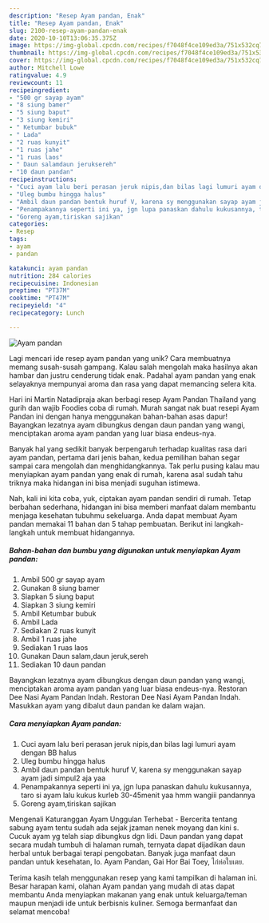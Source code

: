 ```yaml
---
description: "Resep Ayam pandan, Enak"
title: "Resep Ayam pandan, Enak"
slug: 2100-resep-ayam-pandan-enak
date: 2020-10-10T13:06:35.375Z
image: https://img-global.cpcdn.com/recipes/f7048f4ce109ed3a/751x532cq70/ayam-pandan-foto-resep-utama.jpg
thumbnail: https://img-global.cpcdn.com/recipes/f7048f4ce109ed3a/751x532cq70/ayam-pandan-foto-resep-utama.jpg
cover: https://img-global.cpcdn.com/recipes/f7048f4ce109ed3a/751x532cq70/ayam-pandan-foto-resep-utama.jpg
author: Mitchell Lowe
ratingvalue: 4.9
reviewcount: 11
recipeingredient:
- "500 gr sayap ayam"
- "8 siung bamer"
- "5 siung baput"
- "3 siung kemiri"
- " Ketumbar bubuk"
- " Lada"
- "2 ruas kunyit"
- "1 ruas jahe"
- "1 ruas laos"
- " Daun salamdaun jeruksereh"
- "10 daun pandan"
recipeinstructions:
- "Cuci ayam lalu beri perasan jeruk nipis,dan bilas lagi lumuri ayam dengan BB halus"
- "Uleg bumbu hingga halus"
- "Ambil daun pandan bentuk huruf V, karena sy menggunakan sayap ayam jadi simpul2 aja yaa"
- "Penampakannya seperti ini ya, jgn lupa panaskan dahulu kukusannya, taro si ayam lalu kukus kurleb 30-45menit yaa hmm wangiii pandannya"
- "Goreng ayam,tiriskan sajikan"
categories:
- Resep
tags:
- ayam
- pandan

katakunci: ayam pandan 
nutrition: 284 calories
recipecuisine: Indonesian
preptime: "PT37M"
cooktime: "PT47M"
recipeyield: "4"
recipecategory: Lunch

---
```



![Ayam pandan](https://img-global.cpcdn.com/recipes/f7048f4ce109ed3a/751x532cq70/ayam-pandan-foto-resep-utama.jpg)

Lagi mencari ide resep ayam pandan yang unik? Cara membuatnya memang susah-susah gampang. Kalau salah mengolah maka hasilnya akan hambar dan justru cenderung tidak enak. Padahal ayam pandan yang enak selayaknya mempunyai aroma dan rasa yang dapat memancing selera kita.

Hari ini Martin Natadipraja akan berbagi resep Ayam Pandan Thailand yang gurih dan wajib Foodies coba di rumah. Murah sangat nak buat resepi Ayam Pandan ini dengan hanya menggunakan bahan-bahan asas dapur! Bayangkan lezatnya ayam dibungkus dengan daun pandan yang wangi, menciptakan aroma ayam pandan yang luar biasa endeus-nya.

Banyak hal yang sedikit banyak berpengaruh terhadap kualitas rasa dari ayam pandan, pertama dari jenis bahan, kedua pemilihan bahan segar sampai cara mengolah dan menghidangkannya. Tak perlu pusing kalau mau menyiapkan ayam pandan yang enak di rumah, karena asal sudah tahu triknya maka hidangan ini bisa menjadi suguhan istimewa.


Nah, kali ini kita coba, yuk, ciptakan ayam pandan sendiri di rumah. Tetap berbahan sederhana, hidangan ini bisa memberi manfaat dalam membantu menjaga kesehatan tubuhmu sekeluarga. Anda dapat membuat Ayam pandan memakai 11 bahan dan 5 tahap pembuatan. Berikut ini langkah-langkah untuk membuat hidangannya.

<!--inarticleads1-->

##### Bahan-bahan dan bumbu yang digunakan untuk menyiapkan Ayam pandan:

1. Ambil 500 gr sayap ayam
1. Gunakan 8 siung bamer
1. Siapkan 5 siung baput
1. Siapkan 3 siung kemiri
1. Ambil  Ketumbar bubuk
1. Ambil  Lada
1. Sediakan 2 ruas kunyit
1. Ambil 1 ruas jahe
1. Sediakan 1 ruas laos
1. Gunakan  Daun salam,daun jeruk,sereh
1. Sediakan 10 daun pandan


Bayangkan lezatnya ayam dibungkus dengan daun pandan yang wangi, menciptakan aroma ayam pandan yang luar biasa endeus-nya. Restoran Dee Nasi Ayam Pandan Indah. Restoran Dee Nasi Ayam Pandan Indah. Masukkan ayam yang dibalut daun pandan ke dalam wajan. 

<!--inarticleads2-->

##### Cara menyiapkan Ayam pandan:

1. Cuci ayam lalu beri perasan jeruk nipis,dan bilas lagi lumuri ayam dengan BB halus
1. Uleg bumbu hingga halus
1. Ambil daun pandan bentuk huruf V, karena sy menggunakan sayap ayam jadi simpul2 aja yaa
1. Penampakannya seperti ini ya, jgn lupa panaskan dahulu kukusannya, taro si ayam lalu kukus kurleb 30-45menit yaa hmm wangiii pandannya
1. Goreng ayam,tiriskan sajikan


Mengenali Katuranggan Ayam Unggulan Terhebat - Bercerita tentang sabung ayam tentu sudah ada sejak jzaman nenek moyang dan kini s. Cucuk ayam yg telah siap dibungkus dgn lidi. Daun pandan yang dapat secara mudah tumbuh di halaman rumah, ternyata dapat dijadikan daun herbal untuk berbagai terapi pengobatan. Banyak juga manfaat daun pandan untuk kesehatan, lo. Ayam Pandan, Gai Hor Bai Toey, ไก่ห่อใบเตย. 

Terima kasih telah menggunakan resep yang kami tampilkan di halaman ini. Besar harapan kami, olahan Ayam pandan yang mudah di atas dapat membantu Anda menyiapkan makanan yang enak untuk keluarga/teman maupun menjadi ide untuk berbisnis kuliner. Semoga bermanfaat dan selamat mencoba!
